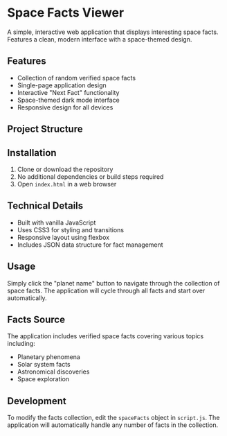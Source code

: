 # Space Facts Viewer

A simple, interactive web application that displays interesting space facts. Features a clean, modern interface with a space-themed design.

## Features

- Collection of random verified space facts
- Single-page application design
- Interactive "Next Fact" functionality 
- Space-themed dark mode interface
- Responsive design for all devices

## Project Structure
## Installation

1. Clone or download the repository
2. No additional dependencies or build steps required
3. Open `index.html` in a web browser

## Technical Details

- Built with vanilla JavaScript
- Uses CSS3 for styling and transitions
- Responsive layout using flexbox
- Includes JSON data structure for fact management

## Usage

Simply click the "planet name" button to navigate through the collection of space facts. The application will cycle through all facts and start over automatically.

## Facts Source

The application includes verified space facts covering various topics including:
- Planetary phenomena
- Solar system facts
- Astronomical discoveries
- Space exploration

## Development

To modify the facts collection, edit the `spaceFacts` object in `script.js`. The application will automatically handle any number of facts in the collection.
